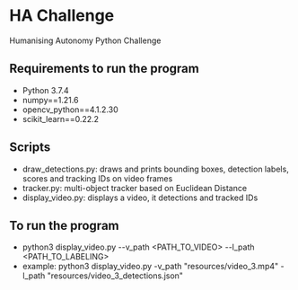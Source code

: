 # HA Challenge
Humanising Autonomy Python Challenge

## Requirements to run the program
- Python 3.7.4
- numpy==1.21.6
- opencv_python==4.1.2.30
- scikit_learn==0.22.2

## Scripts
- draw_detections.py: draws and prints bounding boxes, detection labels, scores and tracking IDs on video frames
- tracker.py: multi-object tracker based on Euclidean Distance
- display_video.py: displays a video, it detections and tracked IDs

## To run the program
- python3 display_video.py --v_path <PATH_TO_VIDEO> --l_path <PATH_TO_LABELING>
- example: python3 display_video.py -v_path "resources/video_3.mp4" -l_path "resources/video_3_detections.json"

